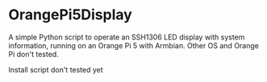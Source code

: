 # OrangePi5Display

A simple Python script to operate an SSH1306 LED display with system information, running on an Orange Pi 5 with Armbian. Other OS and Orange Pi don't tested.

Install script don't tested yet
